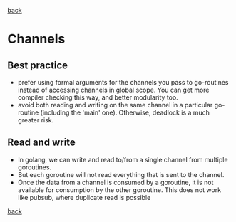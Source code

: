 [back](https://github.com/manitejav/reading-material/blob/main/README.md#doc)

# Channels
## Best practice
- prefer using formal arguments for the channels you pass to go-routines instead of accessing channels in global scope. You can get more compiler checking this way, and better modularity too.
- avoid both reading and writing on the same channel in a particular go-routine (including the 'main' one). Otherwise, deadlock is a much greater risk.

## Read and write
- In golang, we can write and read to/from a single channel from multiple goroutines.
- But each goroutine will not read everything that is sent to the channel.
- Once the data from a channel is consumed by a goroutine, it is not available for consumption by the other goroutine. This does not work like pubsub, where duplicate read is possible

[back](https://github.com/manitejav/reading-material/blob/main/README.md#doc)
